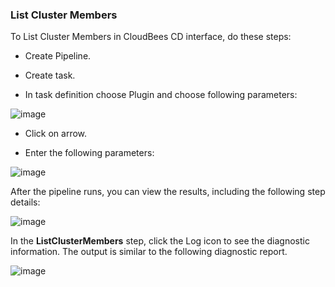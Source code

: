 
### List Cluster Members

To List Cluster Members in CloudBees CD interface, do these steps:

* Create Pipeline.

* Create task.

* In task definition choose Plugin and choose following parameters:

![image](images/ListClusterMembers/PipelinePicker.png)

* Click on arrow.

* Enter the following parameters:

![image](images/ListClusterMembers/PipelineConfig.png)


After the pipeline runs, you can view the results, including the following step details:

![image](images/ListClusterMembers/PipelineResult.png)

In the **ListClusterMembers** step, click the Log icon to see the diagnostic information. The output is similar to the following diagnostic report.

![image](images/ListClusterMembers/PipelineLog.png)

